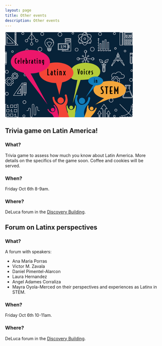 ```yaml
---
layout: page
title: Other events
description: Other events
---
```


<div class="image123">
    <img src="../assets/pics/LATINXinSTEM2.png" width="420">
</div>

## <a name="games"></a>Trivia game on Latin America!

### What?

Trivia game to assess how much you know about Latin America. More details on the specifics of the game soon. Coffee and cookies will be served.

### When?

Friday Oct 6th 8-9am.

### Where?

DeLuca forum in the [Discovery Building](https://goo.gl/maps/AeCdxxd4Qx1BGH9k6).

## <a name="forum"></a>Forum on Latinx perspectives

### What?
A forum with speakers:
- Ana Maria Porras
- Victor M. Zavala
- Daniel Pimentel-Alarcon
- Laura Hernandez
- Angel Adames Corraliza
- Mayra Oyola-Merced
on their perspectives and experiences as Latinx in STEM.

### When?

Friday Oct 6th 10-11am.

### Where?

DeLuca forum in the [Discovery Building](https://goo.gl/maps/AeCdxxd4Qx1BGH9k6).
